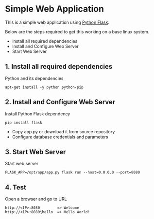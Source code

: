 # Simple Web Application

This is a simple web application using [Python Flask](http://flask.pocoo.org/).  

Below are the steps required to get this working on a base linux system.
  
  - Install all required dependencies
  - Install and Configure Web Server
  - Start Web Server
   
## 1. Install all required dependencies
  
  Python and its dependencies

    apt-get install -y python python-pip
   
## 2. Install and Configure Web Server

Install Python Flask dependency

    pip install flask

- Copy app.py or download it from source repository
- Configure database credentials and parameters 

## 3. Start Web Server

Start web server

    FLASK_APP=/opt/app/app.py flask run --host=0.0.0.0 --port=8080

    
## 4. Test

Open a browser and go to URL

    http://<IP>:8080        => Welcome
    http://<IP>:8080\hello  => Hello World!                        
